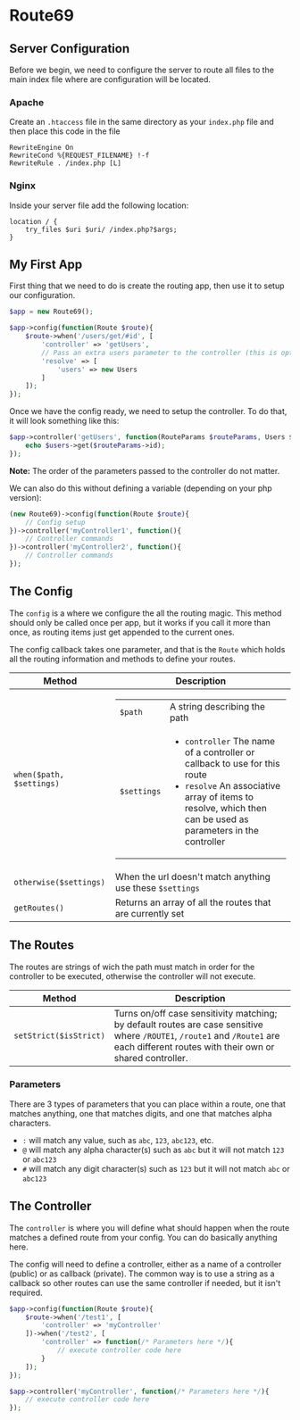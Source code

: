 # Route69

## Server Configuration

Before we begin, we need to configure the server to route all files to the main index file where are configuration will be located.

### Apache

Create an `.htaccess` file in the same directory as your `index.php` file and then place this code in the file

```
RewriteEngine On
RewriteCond %{REQUEST_FILENAME} !-f
RewriteRule . /index.php [L]
```

### Nginx

Inside your server file add the following location:

```
location / {
    try_files $uri $uri/ /index.php?$args;
}
```

## My First App

First thing that we need to do is create the routing app, then use it to setup our configuration.

```php
$app = new Route69();

$app->config(function(Route $route){
    $route->when('/users/get/#id', [
        'controller' => 'getUsers',
        // Pass an extra users parameter to the controller (this is optional)
        'resolve' => [
            'users' => new Users
        ]
    ]);
});
```

Once we have the config ready, we need to setup the controller. To do that, it will look something like this:

```php
$app->controller('getUsers', function(RouteParams $routeParams, Users $users){
    echo $users->get($routeParams->id);
});
```

**Note:** The order of the parameters passed to the controller do not matter.

We can also do this without defining a variable (depending on your php version):

```php
(new Route69)->config(function(Route $route){
    // Config setup
})->controller('myController1', function(){
    // Controller commands
})->controller('myController2', function(){
    // Controller commands
});
```

## The Config
The `config` is a where we configure the all the routing magic. This method should only be called once per app, but it works if you call it more than once, as routing items just get appended to the current ones.

The config callback takes one parameter, and that is the `Route` which holds all the routing information and methods to define your routes.

Method | Description
--- | ---
`when($path, $settings)` | <table><tr><td>`$path`</td><td>A string describing the path</td></tr><tr><td>`$settings`</td><td><ul><li>`controller` The name of a controller or callback to use for this route</li><li>`resolve` An associative array of items to resolve, which then can be used as parameters in the controller</li></ul></td></tr></table>
`otherwise($settings)` | When the url doesn't match anything use these `$settings`
`getRoutes()` | Returns an array of all the routes that are currently set

## The Routes
The routes are strings of wich the path must match in order for the controller to be executed, otherwise the controller will not execute.

Method | Description
--- | ---
`setStrict($isStrict)` | Turns on/off case sensitivity matching; by default routes are case sensitive where `/ROUTE1`, `/route1` and `/Route1` are each different routes with their own or shared controller.

### Parameters

There are 3 types of parameters that you can place within a route, one that matches anything, one that matches digits, and one that matches alpha characters.

* `:` will match any value, such as `abc`, `123`, `abc123`, etc.
* `@` will match any alpha character(s) such as `abc` but it will not match `123` or `abc123`
* `#` will match any digit character(s) such as `123` but it will not match `abc` or `abc123`

## The Controller
The `controller` is where you will define what should happen when the route matches a defined route from your config. You can do basically anything here.

The config will need to define a controller, either as a name of a controller (public) or as callback (private). The common way is to use a string as a callback so other routes can use the same controller if needed, but it isn't required.

```php
$app->config(function(Route $route){
    $route->when('/test1', [
        'controller' => 'myController'
    ])->when('/test2', [
        'controller' => function(/* Parameters here */){
            // execute controller code here
        }
    ]);
});

$app->controller('myController', function(/* Parameters here */){
    // execute controller code here
});
```
